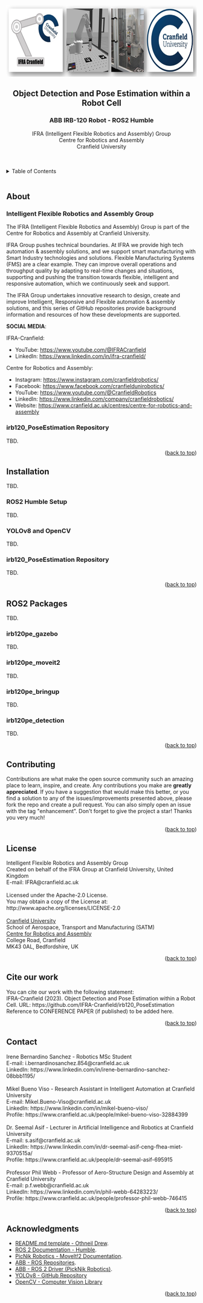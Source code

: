 <div id="top"></div>

<!-- 

# ===================================== COPYRIGHT ===================================== #
#                                                                                       #
#  IFRA (Intelligent Flexible Robotics and Assembly) Group, CRANFIELD UNIVERSITY        #
#  Created on behalf of the IFRA Group at Cranfield University, United Kingdom          #
#  E-mail: IFRA@cranfield.ac.uk                                                         #
#                                                                                       #
#  Licensed under the Apache-2.0 License.                                               #
#  You may not use this file except in compliance with the License.                     #
#  You may obtain a copy of the License at: http://www.apache.org/licenses/LICENSE-2.0  #
#                                                                                       #
#  Unless required by applicable law or agreed to in writing, software distributed      #
#  under the License is distributed on an "as-is" basis, without warranties or          #
#  conditions of any kind, either express or implied. See the License for the specific  #
#  language governing permissions and limitations under the License.                    #
#                                                                                       #
#  IFRA Group - Cranfield University                                                    #
#  AUTHORS: Irene Bernardino Sanchez - i.bernardinosanchez.854@cranfield.ac.uk          #
#           Mikel Bueno Viso         - Mikel.Bueno-Viso@cranfield.ac.uk                 #
#           Seemal Asif              - s.asif@cranfield.ac.uk                           #
#           Phil Webb                - p.f.webb@cranfield.ac.uk                         #
#                                                                                       #
#  Date: November, 2023.                                                                #
#                                                                                       #
# ===================================== COPYRIGHT ===================================== #

# ======= CITE OUR WORK ======= #
# You can cite our work with the following statement:
# IFRA-Cranfield (2023). Object Detection and Pose Estimation within a Robot Cell. URL: https://github.com/IFRA-Cranfield/irb120_PoseEstimation

-->

<!--

  README.md TEMPLATE obtined from:
      https://github.com/othneildrew/Best-README-Template
      AUTHOR: OTHNEIL DREW 

-->

<!-- HEADER -->
<br />
<div align="center">
  <a>
    <img src="media/header.jpg" alt="header" width="680" height="190">
  </a>

  <br />

  <h2 align="center">Object Detection and Pose Estimation within a Robot Cell</h2>

  <h3 align="center">ABB IRB-120 Robot - ROS2 Humble</h3>

  <p align="center">
    IFRA (Intelligent Flexible Robotics and Assembly) Group
    <br />
    Centre for Robotics and Assembly
    <br />
    Cranfield University
  </p>
</div>

<br />
<br />

<!-- TABLE OF CONTENTS -->
<details>
  <summary>Table of Contents</summary>
  <ol>
    <li>
      <a href="#about">About</a>
      <ul>
        <li><a href="#intelligent-flexible-robotics-and-assembly-group">IFRA Group</a></li>
        <li><a href="#irb120_poseestimation-repository">irb120_PoseEstimation Repository</a></li>
      </ul>
    </li>
    <li>
      <a href="#installation">Installation</a>
      <ul>
        <li><a href="#ros2-humble-setup">ROS2 Humble Setup</a></li>
        <li><a href="#yolov8-and-opencv">YOLOv8 and OpenCV</a></li>
        <li><a href="#irb120_poseestimation-repository">irb120_PoseEstimation Repository</a></li>
      </ul>
    </li>
    <li>
      <a href="#ros2-packages">ROS2 Packages</a>
      <ul>
        <li><a href="#irb120pe_gazebo">irb120pe_gazebo</a></li>
        <li><a href="#irb120pe_moveit2">irb120pe_moveit2</a></li>
        <li><a href="#irb120pe_bringup">irb120pe_bringup</a></li>
        <li><a href="#irb120pe_detection">irb120pe_detection</a></li>
      </ul>
    </li>
    <li><a href="#contributing">Contributing</a></li>
    <li><a href="#license">License</a></li>
    <li><a href="#cite-our-work">Cite our work</a></li>
    <li><a href="#contact">Contact</a></li>
    <li><a href="#acknowledgments">Acknowledgments</a></li>
  </ol>
</details>

<br />

<!-- ABOUT THE PROJECT -->
## About

### Intelligent Flexible Robotics and Assembly Group

The IFRA (Intelligent Flexible Robotics and Assembly) Group is part of the Centre for Robotics and Assembly at Cranfield University.

IFRA Group pushes technical boundaries. At IFRA we provide high tech automation & assembly solutions, and we support smart manufacturing with Smart Industry technologies and solutions. Flexible Manufacturing Systems (FMS) are a clear example. They can improve overall operations and throughput quality by adapting to real-time changes and situations, supporting and pushing the transition towards flexible, intelligent and responsive automation, which we continuously seek and support.

The IFRA Group undertakes innovative research to design, create and improve Intelligent, Responsive and Flexible automation & assembly solutions, and this series of GitHub repositories provide background information and resources of how these developments are supported.

__SOCIAL MEDIA__:

IFRA-Cranfield:
- YouTube: https://www.youtube.com/@IFRACranfield
- LinkedIn: https://www.linkedin.com/in/ifra-cranfield/

Centre for Robotics and Assembly:
- Instagram: https://www.instagram.com/cranfieldrobotics/
- Facebook: https://www.facebook.com/cranfieldunirobotics/
- YouTube: https://www.youtube.com/@CranfieldRobotics
- LinkedIn: https://www.linkedin.com/company/cranfieldrobotics/
- Website: https://www.cranfield.ac.uk/centres/centre-for-robotics-and-assembly 

### irb120_PoseEstimation Repository

TBD.

<p align="right">(<a href="#top">back to top</a>)</p>

<!-- INSTALLATION -->
## Installation

TBD.

### ROS2 Humble Setup

TBD.

### YOLOv8 and OpenCV

TBD.

### irb120_PoseEstimation Repository

TBD.

<p align="right">(<a href="#top">back to top</a>)</p>

<!-- ROS 2 Packages: Explanation -->
## ROS2 Packages 

TBD.

### irb120pe_gazebo

TBD.

### irb120pe_moveit2

TBD.

### irb120pe_bringup

TBD.

### irb120pe_detection

TBD.

<p align="right">(<a href="#top">back to top</a>)</p>

<!-- CONTRIBUTING -->
## Contributing

Contributions are what make the open source community such an amazing place to learn, inspire, and create. Any contributions you make are **greatly appreciated**. If you have a suggestion that would make this better, or you find a solution to any of the issues/improvements presented above, please fork the repo and create a pull request. You can also simply open an issue with the tag "enhancement".
Don't forget to give the project a star! Thanks you very much!

<p align="right">(<a href="#top">back to top</a>)</p>

<!-- LICENSE -->
## License

<p>
  Intelligent Flexible Robotics and Assembly Group
  <br />
  Created on behalf of the IFRA Group at Cranfield University, United Kingdom
  <br />
  E-mail: IFRA@cranfield.ac.uk 
  <br />
  <br />
  Licensed under the Apache-2.0 License.
  <br />
  You may obtain a copy of the License at: http://www.apache.org/licenses/LICENSE-2.0
  <br />
  <br />
  <a href="https://www.cranfield.ac.uk/">Cranfield University</a>
  <br />
  School of Aerospace, Transport and Manufacturing (SATM)
  <br />
    <a href="https://www.cranfield.ac.uk/centres/centre-for-robotics-and-assembly">Centre for Robotics and Assembly</a>
  <br />
  College Road, Cranfield
  <br />
  MK43 0AL, Bedfordshire, UK
  <br />
</p>

<p align="right">(<a href="#top">back to top</a>)</p>

<!-- CITE OUR WORK -->
## Cite our work

<p>
  You can cite our work with the following statement:
  <br />
  IFRA-Cranfield (2023). Object Detection and Pose Estimation within a Robot Cell. URL: https://github.com/IFRA-Cranfield/irb120_PoseEstimation
  <br />
  Reference to CONFERENCE PAPER (if published) to be added here.
</p>

<p align="right">(<a href="#top">back to top</a>)</p>

<!-- CONTACT -->
## Contact

<p>
  Irene Bernardino Sanchez - Robotics MSc Student
  <br />
  E-mail: i.bernardinosanchez.854@cranfield.ac.uk 
  <br />
  LinkedIn: https://www.linkedin.com/in/irene-bernardino-sanchez-08bbb1195/
  <br />
  <br />
  Mikel Bueno Viso - Research Assistant in Intelligent Automation at Cranfield University
  <br />
  E-mail: Mikel.Bueno-Viso@cranfield.ac.uk
  <br />
  LinkedIn: https://www.linkedin.com/in/mikel-bueno-viso/
  <br />
  Profile: https://www.cranfield.ac.uk/people/mikel-bueno-viso-32884399
  <br />
  <br />
  Dr. Seemal Asif - Lecturer in Artificial Intelligence and Robotics at Cranfield University
  <br />
  E-mail: s.asif@cranfield.ac.uk
  <br />
  LinkedIn: https://www.linkedin.com/in/dr-seemal-asif-ceng-fhea-miet-9370515a/
  <br />
  Profile: https://www.cranfield.ac.uk/people/dr-seemal-asif-695915
  <br />
  <br />
  Professor Phil Webb - Professor of Aero-Structure Design and Assembly at Cranfield University
  <br />
  E-mail: p.f.webb@cranfield.ac.uk
  <br />
  LinkedIn: https://www.linkedin.com/in/phil-webb-64283223/
  <br />
  Profile: https://www.cranfield.ac.uk/people/professor-phil-webb-746415 
  <br />
</p>

<p align="right">(<a href="#top">back to top</a>)</p>

<!-- ACKNOWLEDGMENTS -->
## Acknowledgments

* [README.md template - Othneil Drew](https://github.com/othneildrew/Best-README-Template).
* [ROS 2 Documentation - Humble](https://docs.ros.org/en/humble/index.html).
* [PicNik Robotics - MoveIt!2 Documentation](https://moveit.picknik.ai/humble/index.html).
* [ABB - ROS Repositories](http://wiki.ros.org/abb).
* [ABB - ROS 2 Driver (PickNik Robotics)](https://github.com/PickNikRobotics/abb_ros2).
* [YOLOv8 - GitHub Repository](https://github.com/ultralytics/ultralytics)
* [OpenCV - Computer Vision Library](https://opencv.org/)

<p align="right">(<a href="#top">back to top</a>)</p>